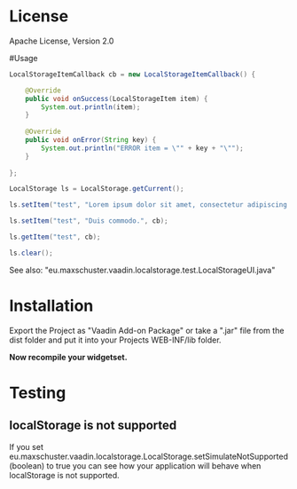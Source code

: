 # License
Apache License, Version 2.0

#Usage

```java
LocalStorageItemCallback cb = new LocalStorageItemCallback() {

	@Override
	public void onSuccess(LocalStorageItem item) {
		System.out.println(item);
	}
	
	@Override
	public void onError(String key) {
		System.out.println("ERROR item = \"" + key + "\"");
	}
	
};

LocalStorage ls = LocalStorage.getCurrent();

ls.setItem("test", "Lorem ipsum dolor sit amet, consectetur adipiscing elit.", cb);

ls.setItem("test", "Duis commodo.", cb);

ls.getItem("test", cb);

ls.clear();
```
See also: "eu.maxschuster.vaadin.localstorage.test.LocalStorageUI.java"

# Installation

Export the Project as "Vaadin Add-on Package" or take a ".jar" file from the dist folder
and put it into your Projects WEB-INF/lib folder.

**Now recompile your widgetset.**

# Testing

## localStorage is not supported

If you set eu.maxschuster.vaadin.localstorage.LocalStorage.setSimulateNotSupported(boolean)
to true you can see how your application will behave when localStorage is not supported.